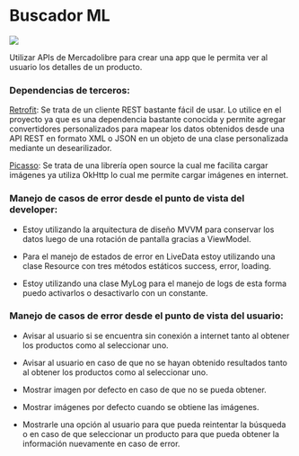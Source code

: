 
# Buscador ML

![](https://raw.githubusercontent.com/Pablovsky1/mercadolibre.products/develop/app/src/main/res/mipmap-xhdpi/ic_launcher_foreground.png)


Utilizar APIs de Mercadolibre para crear una app que le permita ver al usuario los detalles de un producto.
### Dependencias de terceros:

[Retrofit](https://square.github.io/retrofit/ "Retrofit"): Se trata de un cliente REST bastante fácil de usar. Lo utilice en el proyecto ya que es una dependencia bastante conocida y permite agregar convertidores personalizados para mapear los datos obtenidos desde una API REST en formato XML o JSON en un objeto de una clase personalizada mediante un desearilizador.

[Picasso](https://square.github.io/picasso/ "Picasso"): Se trata de una librería open source la cual me facilita cargar imágenes ya utiliza OkHttp lo cual me permite cargar imágenes en internet.


### Manejo de casos de error desde el punto de vista del developer:

- Estoy utilizando la arquitectura de diseño MVVM para conservar los datos luego de una rotación de pantalla gracias a ViewModel.

- Para el manejo de estados de error en LiveData estoy utilizando una clase Resource con tres métodos estáticos success, error, loading.

- Estoy utilizando una clase MyLog para el manejo de logs de esta forma puedo activarlos o desactivarlo con un constante.

### Manejo de casos de error desde el punto de vista del usuario:

- Avisar al usuario si se encuentra sin conexión a internet tanto al obtener los productos como al seleccionar uno.

- Avisar al usuario en caso de que no se hayan obtenido resultados tanto al obtener los productos como al seleccionar uno.

- Mostrar imagen por defecto en caso de que no se pueda obtener.

- Mostrar imágenes por defecto cuando se obtiene las imágenes.

- Mostrarle una opción al usuario para que pueda reintentar la búsqueda o en caso de que seleccionar un producto para que pueda obtener la información nuevamente en caso de error. 
